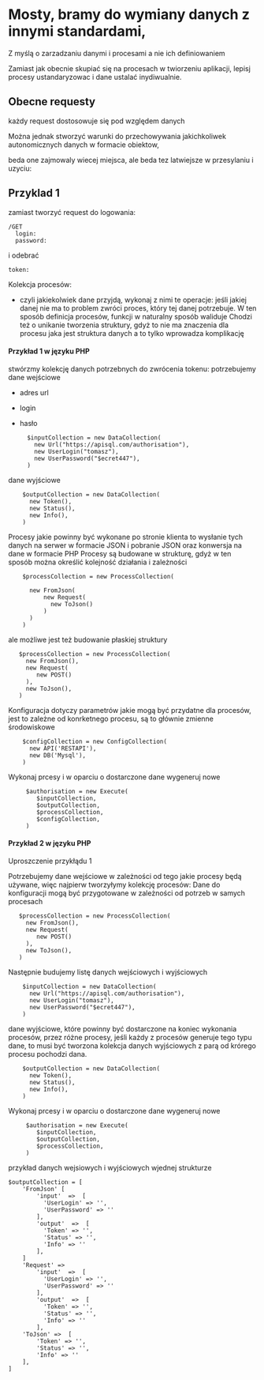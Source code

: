 # Mosty, bramy do wymiany danych z innymi standardami, 

Z myślą o zarzadzaniu danymi i procesami a nie ich definiowaniem


Zamiast jak obecnie skupiać się na procesach w twiorzeniu aplikacji, 
lepisj procesy ustandaryzowac i dane ustalać inydiwualnie.


## Obecne requesty

każdy request dostosowuje się pod względem danych

Można jednak stworzyć warunki do przechowywania jakichkoliwek autonomicznych danych w formacie obiektow,

beda one zajmowaly wiecej miejsca, ale beda tez latwiejsze w przesylaniu i uzyciu:



## Przyklad 1
zamiast tworzyć request do logowania:

    /GET
      login:
      password:

i odebrać 

    token: 


Kolekcja procesów:

- czyli jakiekolwiek dane przyjdą, wykonaj z nimi te operacje:
jeśli jakiej danej nie ma to problem zwróci proces, który tej danej potrzebuje.
W ten sposób definicja procesów, funkcji w naturalny sposób waliduje
Chodzi też o unikanie tworzenia struktury, gdyż to nie ma znaczenia dla procesu jaka jest struktura danych
a to tylko wprowadza komplikację


#### Przykład 1 w języku PHP

stwórzmy kolekcję danych potrzebnych do zwrócenia tokenu:
potrzebujemy dane wejściowe

+ adres url
+ login
+ hasło



        $inputCollection = new DataCollection(
          new Url("https://apisql.com/authorisation"),
          new UserLogin("tomasz"),
          new UserPassword("$ecret447"),
        )
        
dane wyjściowe        

        $outputCollection = new DataCollection(
          new Token(),
          new Status(),
          new Info(),
        )        

Procesy jakie powinny być wykonane po stronie klienta to wysłanie tych danych na serwer w formacie JSON i pobranie JSON oraz konwersja na dane w formacie PHP
Procesy są budowane w strukturę, gdyż w ten sposób można określić kolejność działania i zależności

        $processCollection = new ProcessCollection(
          
          new FromJson(
              new Request(
                new ToJson()
              )
          )                 
        )
        
ale możliwe jest też budowanie płaskiej struktury

       $processCollection = new ProcessCollection(
         new FromJson(),
         new Request(
            new POST()
         ),
         new ToJson(),
       )


Konfiguracja dotyczy parametrów jakie mogą być przydatne dla procesów, jest to zależne od konrketnego procesu,
są to głównie zmienne środowiskowe

        $configCollection = new ConfigCollection(
          new API('RESTAPI'),
          new DB('Mysql'),          
        )

Wykonaj prcesy i w oparciu o dostarczone dane wygeneruj nowe

         $authorisation = new Execute(
            $inputCollection,
            $outputCollection,
            $processCollection,
            $configCollection,           
         )
         
         

#### Przykład 2 w języku PHP

Uproszczenie przykłądu 1

Potrzebujemy dane wejściowe w zależności od tego jakie procesy będą używane, więc najpierw 
tworzyłymy kolekcję procesów:
Dane do konfiguracji mogą być przygotowane w zależności od potrzeb w samych procesach

       $processCollection = new ProcessCollection(
         new FromJson(),
         new Request(
            new POST()
         ),
         new ToJson(),
       )


Następnie budujemy listę danych wejściowych i wyjściowych

        $inputCollection = new DataCollection(
          new Url("https://apisql.com/authorisation"),
          new UserLogin("tomasz"),
          new UserPassword("$ecret447"),
        )
        
dane wyjściowe, które powinny być dostarczone na koniec wykonania procesów, przez różne procesy,
jeśli każdy z procesów generuje tego typu dane, to musi być tworzona kolekcja danych wyjściowych z parą od krórego procesu pochodzi dana.

        $outputCollection = new DataCollection(
          new Token(),
          new Status(),
          new Info(),
        )        

Wykonaj prcesy i w oparciu o dostarczone dane wygeneruj nowe

         $authorisation = new Execute(
            $inputCollection,
            $outputCollection,
            $processCollection,
         )         

przykład danych wejsiowych i wyjściowych wjednej strukturze

    $outputCollection = [
        'FromJson' [
            'input'  =>  [
              'UserLogin' => '',
              'UserPassword' => ''
            ],
            'output'  =>  [
              'Token' => '',
              'Status' => '',
              'Info' => ''
            ],
        ]
        'Request' =>  
            'input'  =>  [
              'UserLogin' => '',
              'UserPassword' => ''
            ],
            'output'  =>  [
              'Token' => '',
              'Status' => '',
              'Info' => ''
            ],
        'ToJson' =>  [
            'Token' => '',
            'Status' => '',
            'Info' => ''
        ],
    ]

